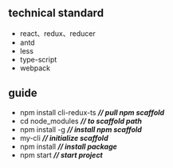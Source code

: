 
## technical standard
* react、redux、reducer
* antd
* less
* type-script
* webpack
## guide
* npm install cli-redux-ts
  ***// pull npm scaffold***
* cd node_modules
  ***// to scaffold path***
* npm install -g
  ***// install npm scaffold***
* my-cli
  ***// initialize scaffold***
* npm install
  ***// install package***
* npm start
  ***// start project***